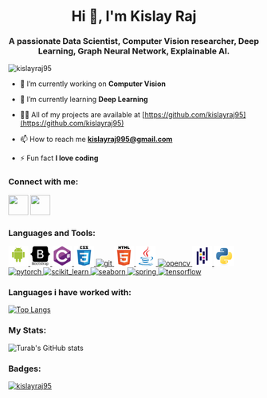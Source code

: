 <h1 align="center">Hi 👋, I'm Kislay Raj</h1>
<h3 align="center">A passionate Data Scientist, Computer Vision researcher, Deep Learning, Graph Neural Network, Explainable AI.</h3>

<p align="left"> <img src="https://komarev.com/ghpvc/?username=kislayraj95&label=Profile%20views&color=0e75b6&style=flat" alt="kislayraj95" /> </p>

- 🔭 I’m currently working on **Computer Vision**

- 🌱 I’m currently learning **Deep Learning**

- 👨‍💻 All of my projects are available at [https://github.com/kislayraj95](https://github.com/kislayraj95)

- 📫 How to reach me **kislayraj995@gmail.com**

- ⚡ Fun fact **I love coding**

<h3 align="left">Connect with me:</h3>
<p align="left">
  <a href="https://scholar.google.com/citations?user=6VVnX5QAAAAJ&hl=en" target="blank"><img src="https://img.icons8.com/color/48/000000/google-scholar--v3.png" height="40" width="40"/></a>
  <a href="https://www.researchgate.net/profile/Kislay-Raj-2" target="blank"><img src="https://img.icons8.com/external-tal-revivo-color-tal-revivo/48/000000/external-researchgate-a-social-networking-site-for-scientists-and-researchers-to-share-papers-logo-color-tal-revivo.png" height="40" width="40"/></a>
  


<h3 align="left">Languages and Tools:</h3>
<p align="left"> <a href="https://developer.android.com" target="_blank" rel="noreferrer"> <img src="https://raw.githubusercontent.com/devicons/devicon/master/icons/android/android-original-wordmark.svg" alt="android" width="40" height="40"/> </a> <a href="https://getbootstrap.com" target="_blank" rel="noreferrer"> <img src="https://raw.githubusercontent.com/devicons/devicon/master/icons/bootstrap/bootstrap-plain-wordmark.svg" alt="bootstrap" width="40" height="40"/> </a> <a href="https://www.w3schools.com/cs/" target="_blank" rel="noreferrer"> <img src="https://raw.githubusercontent.com/devicons/devicon/master/icons/csharp/csharp-original.svg" alt="csharp" width="40" height="40"/> </a> <a href="https://www.w3schools.com/css/" target="_blank" rel="noreferrer"> <img src="https://raw.githubusercontent.com/devicons/devicon/master/icons/css3/css3-original-wordmark.svg" alt="css3" width="40" height="40"/> </a> <a href="https://git-scm.com/" target="_blank" rel="noreferrer"> <img src="https://www.vectorlogo.zone/logos/git-scm/git-scm-icon.svg" alt="git" width="40" height="40"/> </a> <a href="https://www.w3.org/html/" target="_blank" rel="noreferrer"> <img src="https://raw.githubusercontent.com/devicons/devicon/master/icons/html5/html5-original-wordmark.svg" alt="html5" width="40" height="40"/> </a> <a href="https://www.java.com" target="_blank" rel="noreferrer"> <img src="https://raw.githubusercontent.com/devicons/devicon/master/icons/java/java-original.svg" alt="java" width="40" height="40"/> </a> <a href="https://opencv.org/" target="_blank" rel="noreferrer"> <img src="https://www.vectorlogo.zone/logos/opencv/opencv-icon.svg" alt="opencv" width="40" height="40"/> </a> <a href="https://pandas.pydata.org/" target="_blank" rel="noreferrer"> <img src="https://raw.githubusercontent.com/devicons/devicon/2ae2a900d2f041da66e950e4d48052658d850630/icons/pandas/pandas-original.svg" alt="pandas" width="40" height="40"/> </a> <a href="https://www.python.org" target="_blank" rel="noreferrer"> <img src="https://raw.githubusercontent.com/devicons/devicon/master/icons/python/python-original.svg" alt="python" width="40" height="40"/> </a> <a href="https://pytorch.org/" target="_blank" rel="noreferrer"> <img src="https://www.vectorlogo.zone/logos/pytorch/pytorch-icon.svg" alt="pytorch" width="40" height="40"/> </a> <a href="https://scikit-learn.org/" target="_blank" rel="noreferrer"> <img src="https://upload.wikimedia.org/wikipedia/commons/0/05/Scikit_learn_logo_small.svg" alt="scikit_learn" width="40" height="40"/> </a> <a href="https://seaborn.pydata.org/" target="_blank" rel="noreferrer"> <img src="https://seaborn.pydata.org/_images/logo-mark-lightbg.svg" alt="seaborn" width="40" height="40"/> </a> <a href="https://spring.io/" target="_blank" rel="noreferrer"> <img src="https://www.vectorlogo.zone/logos/springio/springio-icon.svg" alt="spring" width="40" height="40"/> </a> <a href="https://www.tensorflow.org" target="_blank" rel="noreferrer"> <img src="https://www.vectorlogo.zone/logos/tensorflow/tensorflow-icon.svg" alt="tensorflow" width="40" height="40"/> </a> </p>

<h3 align="left">Languages i have worked with: </h3>

[![Top Langs](https://github-readme-stats.vercel.app/api/top-langs/?username=kislayraj95&&langs_count=8&layout=compact&count_private=true)](https://github.com/anuraghazra/github-readme-stats)

<h3 align="left">My Stats: </h3>

![Turab's GitHub stats](https://github-readme-stats.vercel.app/api?username=kislayraj95&count_private=true&show_icons=true)
<h3 align="left">Badges:</h3>
<p align="left"> <a href="https://github.com/ryo-ma/github-profile-trophy"><img src="https://github-profile-trophy.vercel.app/?username=kislayraj95" alt="kislayraj95" /></a> </p>
